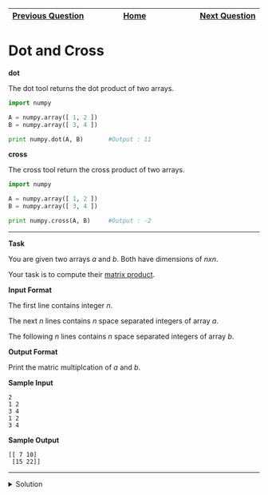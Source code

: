 | <img width=1000>[Previous Question](https://github.com/Kevin-Lago/python-hackerrank-solutions/tree/main/src/)</img> | <img width=1000>[Home](https://github.com/Kevin-Lago/python-hackerrank-solutions)</img> | <img width=1000>[Next Question](https://github.com/Kevin-Lago/python-hackerrank-solutions/tree/main/src/)</img> |
|:---|:---:|---:|

# Dot and Cross

__dot__

The dot tool returns the dot product of two arrays.

```python
import numpy

A = numpy.array([ 1, 2 ])
B = numpy.array([ 3, 4 ])

print numpy.dot(A, B)       #Output : 11
```

__cross__

The cross tool return the cross product of two arrays.

```python
import numpy

A = numpy.array([ 1, 2 ])
B = numpy.array([ 3, 4 ])

print numpy.cross(A, B)     #Output : -2
```

---

__Task__

You are given two arrays $a$ and $b$. Both have dimensions of $n x n$.

Your task is to compute their [matrix product]().

__Input Format__

The first line contains integer $n$.

The next $n$ lines contains $n$ space separated integers of array $a$.

The following $n$ lines contains $n$ space separated integers of array $b$.

__Output Format__

Print the matric multiplcation of $a$ and $b$.

__Sample Input__

```
2
1 2
3 4
1 2
3 4
```

__Sample Output__

```
[[ 7 10]
 [15 22]]
```

---

<details><summary>Solution</summary>
    
```python
import numpy

if __name__ == '__main__':
    n = int(input())
    a = [numpy.array(list(map(int, input().split()))) for i in range(n)]
    b = [numpy.array(list(map(int, input().split()))) for i in range(n)]

    print(numpy.matmul(a, b))
```
</details>
